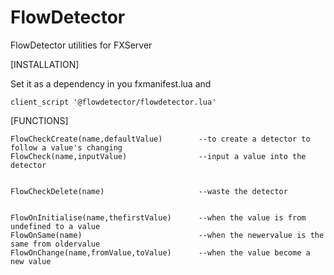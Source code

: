 # FlowDetector
FlowDetector utilities for FXServer

[INSTALLATION]

Set it as a dependency in you fxmanifest.lua
and
```
client_script '@flowdetector/flowdetector.lua'
```
[FUNCTIONS]
```
FlowCheckCreate(name,defaultValue)        --to create a detector to follow a value's changing
FlowCheck(name,inputValue)                --input a value into the detector


FlowCheckDelete(name)                     --waste the detector


FlowOnInitialise(name,thefirstValue)      --when the value is from undefined to a value 
FlowOnSame(name)                          --when the newervalue is the same from oldervalue
FlowOnChange(name,fromValue,toValue)      --when the value become a new value 
```